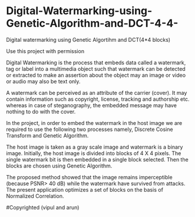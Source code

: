 # Digital-Watermarking-using-Genetic-Algorithm-and-DCT-4-4-
Digital watermarking using Genetic Algortihm and DCT(4*4 blocks)

Use this project with permission

Digital Watermarking is the process that embeds data called a watermark, tag or label into a multimedia object such that watermark can be detected or extracted to make an assertion about the object may an image or video or audio may also be text only. 

A watermark can be perceived as an attribute of the carrier (cover). It may contain information such as copyright, license, tracking and authorship etc. whereas in case of steganography, the embedded message may have nothing to do with the cover.

In the project, in order to embed the watermark in the host image we are required to use the following two processes
namely, Discrete Cosine Transform and Genetic Algorithm.

The host image is taken as a gray scale image and watermark is a binary image. Initially, the host image is divided into blocks of 4 X 4 pixels. The single watermark bit is then embedded in a single block selected. Then the blocks are chosen using Genetic Algorithm.

The proposed method showed that the image remains imperceptible (because PSNR&gt; 40 dB) while the watermark have survived from attacks. The present application optimizes a set of blocks on the basis of Normalized Correlation.

#Copyrighted (vipul and arun)
